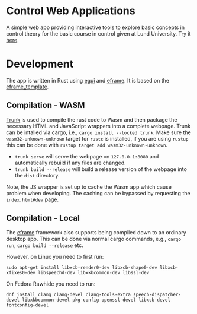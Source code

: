 # Control Web Applications

A simple web app providing interactive tools to explore basic concepts in control theory for the basic course in control given at Lund University. Try it [here](https://albheim.github.io/control_web_apps/).

# Development

The app is written in Rust using [egui](https://github.com/emilk/egui/) and [eframe](https://github.com/emilk/egui/tree/master/crates/eframe). It is based on the [eframe_template](https://github.com/emilk/eframe_template/tree/master).

## Compilation - WASM

[Trunk](https://trunkrs.dev/) is used to compile the rust code to Wasm and then package the necessary HTML and JavaScript wrappers into a complete webpage. Trunk can be intalled via cargo, i.e., `cargo install --locked trunk`. Make sure the `wasm32-unknown-unknown` target for `rustc` is installed, if you are using `rustup` this can be done with `rustup target add wasm32-unknown-unknown`.

* `trunk serve` will serve the webpage on `127.0.0.1:8080` and automatically rebuild if any files are changed.
* `trunk build --release` will build a release version of the webpage into the `dist` directory.

Note, the JS wrapper is set up to cache the Wasm app which cause problem when developing. The caching can be bypassed by requesting the `index.html#dev` page.


## Compilation - Local

The [eframe](https://github.com/emilk/egui/tree/master/crates/eframe) framework also supports being compiled down to an ordinary desktop app. This can be done via normal cargo commands, e.g., `cargo run`, `cargo build --release` etc.

However, on Linux you need to first run:

`sudo apt-get install libxcb-render0-dev libxcb-shape0-dev libxcb-xfixes0-dev libspeechd-dev libxkbcommon-dev libssl-dev`

On Fedora Rawhide you need to run:

`dnf install clang clang-devel clang-tools-extra speech-dispatcher-devel libxkbcommon-devel pkg-config openssl-devel libxcb-devel fontconfig-devel`
